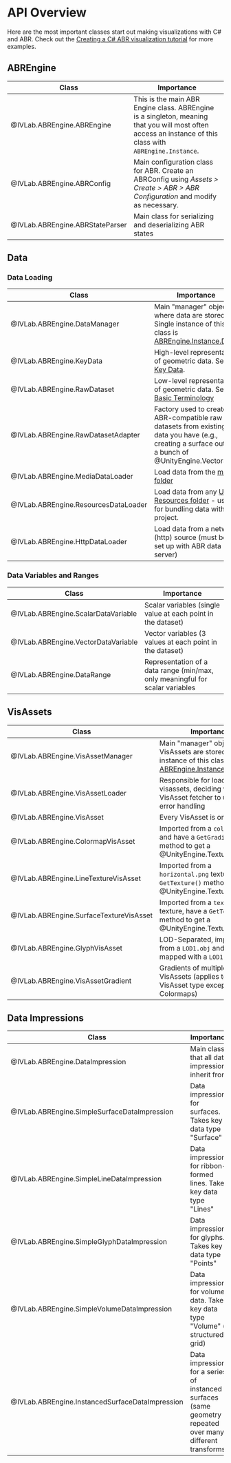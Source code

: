 # API Overview

Here are the most important classes start out making visualizations with C# and
ABR. Check out the
[Creating a C# ABR visualization tutorial](../manual/tutorials/abr-cs.md)
for more examples.

## ABREngine

| Class | Importance |
|-------|----------|
| @IVLab.ABREngine.ABREngine | This is the main ABR Engine class. ABREngine is a singleton, meaning that you will most often access an instance of this class with `ABREngine.Instance`. |
| @IVLab.ABREngine.ABRConfig | Main configuration class for ABR. Create an ABRConfig using *Assets > Create > ABR > ABR Configuration* and modify as necessary. |
| @IVLab.ABREngine.ABRStateParser | Main class for serializing and deserializing ABR states |


## Data

### Data Loading

| Class | Importance |
| ----- | ---------- |
| @IVLab.ABREngine.DataManager | Main "manager" object where data are stored. Single instance of this class is [ABREngine.Instance.Data](xref:IVLab.ABREngine.ABREngine#IVLab_ABREngine_ABREngine_Data). |
| @IVLab.ABREngine.KeyData | High-level representation of geometric data. See [Key Data](../manual/concepts/key-data.md). |
| @IVLab.ABREngine.RawDataset | Low-level representation of geometric data. See [Basic Terminology](../manual/concepts/terminology-starter.md) |
| @IVLab.ABREngine.RawDatasetAdapter | Factory used to create ABR-compatible raw datasets from existing data you have (e.g., creating a surface out of a bunch of @UnityEngine.Vector3 s) |
| @IVLab.ABREngine.MediaDataLoader | Load data from the [media folder](../manual/concepts/media-folder.md) |
| @IVLab.ABREngine.ResourcesDataLoader | Load data from any [Unity Resources folder](https://docs.unity3d.com/Manual/BestPracticeUnderstandingPerformanceInUnity6.html) - useful for bundling data with a project. |
| @IVLab.ABREngine.HttpDataLoader | Load data from a network (http) source (must be set up with ABR data server) |

### Data Variables and Ranges
| Class | Importance |
| ----- | ---------- |
| @IVLab.ABREngine.ScalarDataVariable | Scalar variables (single value at each point in the dataset) |
| @IVLab.ABREngine.VectorDataVariable | Vector variables (3 values at each point in the dataset) |
| @IVLab.ABREngine.DataRange | Representation of a data range (min/max, only meaningful for scalar variables |

## VisAssets

| Class | Importance |
| ----- | ---------- |
| @IVLab.ABREngine.VisAssetManager | Main "manager" object where VisAssets are stored. Single instance of this class is [ABREngine.Instance.VisAssets](xref:IVLab.ABREngine.ABREngine#IVLab_ABREngine_ABREngine_VisAssets). |
| @IVLab.ABREngine.VisAssetLoader | Responsible for loading visassets, deciding which VisAsset fetcher to use, and error handling |
| @IVLab.ABREngine.VisAsset | Every VisAsset is one of these |
| @IVLab.ABREngine.ColormapVisAsset | Imported from a `colormap.xml` and have a `GetGradient()` method to get a @UnityEngine.Texture2D |
| @IVLab.ABREngine.LineTextureVisAsset | Imported from a `horizontal.png` texture, have a `GetTexture()` method to get a @UnityEngine.Texture2D |
| @IVLab.ABREngine.SurfaceTextureVisAsset | Imported from a `texture.png` texture, have a `GetTexture()` method to get a @UnityEngine.Texture2D |
| @IVLab.ABREngine.GlyphVisAsset | LOD-Separated, imported from a `LOD1.obj` and normal-mapped with a `LOD1.png`. |
| @IVLab.ABREngine.VisAssetGradient | Gradients of multiple VisAssets (applies to every VisAsset type except Colormaps) |

## Data Impressions

| Class | Importance |
| ----- | ---------- |
| @IVLab.ABREngine.DataImpression | Main class that all data impressions inherit from |
| @IVLab.ABREngine.SimpleSurfaceDataImpression | Data impression for surfaces. Takes key data type "Surface" |
| @IVLab.ABREngine.SimpleLineDataImpression | Data impression for ribbon-formed lines. Takes key data type "Lines" |
| @IVLab.ABREngine.SimpleGlyphDataImpression | Data impression for glyphs. Takes key data type "Points" |
| @IVLab.ABREngine.SimpleVolumeDataImpression | Data impression for volume data. Takes key data type "Volume" (a structured grid) |
| @IVLab.ABREngine.InstancedSurfaceDataImpression | Data impression for a series of instanced surfaces (same geometry repeated over many different transforms) |